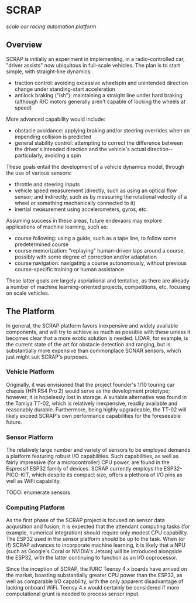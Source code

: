 # SCRAP
_scale car racing automation platform_

## Overview

SCRAP is initially an experiment in implementing, in a radio-controlled car, "driver assists" now
ubiquitous in full-scale vehicles. The plan is to start simple, with straight-line dynamics:
- traction control: avoiding excessive wheelspin and unintended direction change under standing-start
  acceleration
- antilock braking ("ish"): maintaining a straight line under hard braking (although R/C motors
  generally aren't capable of locking the wheels at speed)

More advanced capability would include:
- obstacle avoidance: applying braking and/or steering overrides when an impending collision is
  predicted
- general stability control: attempting to correct the difference between the driver's intended
  direction and the vehicle's actual direction--particularly, avoiding a spin

These goals entail the development of a vehicle dynamics model, through the use of various sensors:
- throttle and steering inputs
- vehicle speed measurement (directly, such as using an optical flow sensor; and indirectly, such as
  by measuring the rotational velocity of a wheel or something mechanically connected to it)
- inertial measurement using accelerometers, gyros, etc.

Assuming success in these areas, future endevaors may explore applications of machine learning, such
as:
- course following: using a guide, such as a tape line, to follow some predetermined course
- course memorization: "replaying" human-driven laps around a course, possibly with some degree of
  correction and/or adaptation
- course navigation: navigating a course autonomously, without previous course-specific training or
  human assistance

These latter goals are largely aspriational and tentative, as there are already a number of machine
learning-oriented projects, competitions, etc. focusing on scale vehicles.

## The Platform

In general, the SCRAP platform favors inexpensive and widely available components, and will try to
achieve as much as possible with these unless it becomes clear that a more exotic solution is
needed. LIDAR, for example, is the current state of the art for obstacle detection and ranging,
but is substantially more expensive than commonplace SONAR sensors, which just might suit SCRAP's
purposes.

### Vehicle Platform

Originally, it was envisioned that the project founder's 1/10 touring car chassis (HPI RS4 Pro 2)
would serve as the development prototype; however, it is hopelessly lost in storage. A suitable
alternative was found in the Tamiya TT-02, which is relatively inexpensive, readily available and
reasonably durable. Furthermore, being highly upgradeable, the TT-02 will likely exceed SCRAP's own
performance capabilities for the foreseeable future.

### Sensor Platform

The relatively large number and variety of sensors to be employed demands a platform featuring
robust I/O capabilities. Such capabilities, as well as fairly impressive (for a microcontroller)
CPU power, are found in the Espressif ESP32 family of devices. SCRAP currently employs the
ESP32-PICO-KIT, which despite its compact size, offers a plethora of I/O pins as well as WiFi
capability.

TODO: enumerate sensors

### Computing Platform

As the first phase of the SCRAP project is focused on sensor data acquisition and fusion, it is
expected that the attendant computing tasks (for example, numerical integration) should require
only modest CPU capability. The ESP32 used in the sensor platform should be up to the task. When
(or if) SCRAP advances to incorporate machine learning, it is likely that a NPU (such as Google's
Coral or NVIDIA's Jetson) will be introduced alongside the ESP32, with the latter continuing to
function as an I/O coprocessor.

Since the inception of SCRAP, the PJRC Teensy 4.x boards have arrived on the market, boasting
substantially greater CPU power than the ESP32, as well as comparable I/O capability, with the only
apparent disadvantage of lacking onboard WiFi. Teensy 4.x would certainly be considered if more
computational grunt is needed to process sensor input.
